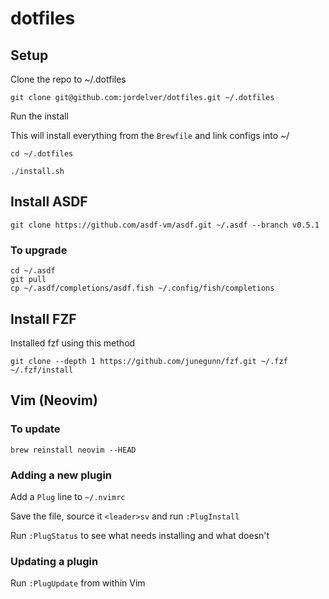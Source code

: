 # dotfiles

## Setup

Clone the repo to ~/.dotfiles

    git clone git@github.com:jordelver/dotfiles.git ~/.dotfiles

Run the install

This will install everything from the `Brewfile` and link configs into ~/

    cd ~/.dotfiles

    ./install.sh

## Install ASDF

    git clone https://github.com/asdf-vm/asdf.git ~/.asdf --branch v0.5.1

### To upgrade

    cd ~/.asdf
    git pull
    cp ~/.asdf/completions/asdf.fish ~/.config/fish/completions

## Install FZF

Installed fzf using this method

    git clone --depth 1 https://github.com/junegunn/fzf.git ~/.fzf
    ~/.fzf/install

## Vim (Neovim)

### To update

`brew reinstall neovim --HEAD`

### Adding a new plugin

Add a `Plug` line to `~/.nvimrc`

Save the file, source it `<leader>sv` and run `:PlugInstall`

Run `:PlugStatus` to see what needs installing and what doesn't

### Updating a plugin

Run `:PlugUpdate` from within Vim

